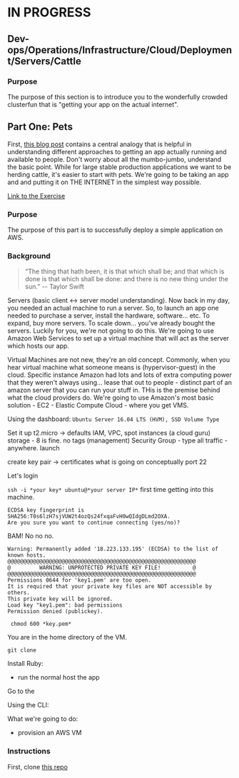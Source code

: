 # IN PROGRESS
## Dev-ops/Operations/Infrastructure/Cloud/Deployment/Servers/Cattle


### Purpose
The purpose of this section is to introduce you to the wonderfully crowded clusterfun that is "getting your app on the actual internet".

## Part One: Pets

First, [this blog post](http://cloudscaling.com/blog/cloud-computing/the-history-of-pets-vs-cattle) contains a central analogy that is helpful in understanding different approaches to getting an app actually running and available to people. Don't worry about all the mumbo-jumbo, understand the basic point. While for large stable production applications we want to be herding cattle, it's easier to start with pets. We're going to be taking an app and and putting it on THE INTERNET in the simplest way possible.

[Link to the Exercise](https://github.com/markfranciose/okok)

### Purpose
The purpose of this part is to successfully deploy a simple application on AWS.

### Background
> “The thing that hath been, it is that which shall be; and that which is done is that which shall be done: and there is no new thing under the sun.” -- Taylor Swift 

Servers (basic client <-> server model understanding). Now back in my day, you needed an actual machine to run a server. So, to launch an app one needed to purchase a server, install the hardware, software... etc. To expand, buy more servers. To scale down... you've already bought the servers. Luckily for you, we're not going to do this. We're going to use Amazon Web Services to set up a virtual machine that will act as the server which hosts our app.

Virtual Machines are not new, they're an old concept. Commonly, when you hear virtual machine what someone means is (hypervisor-guest) in the cloud. Specific instance Amazon had lots and lots of extra computing power that they weren't always using... lease that out to people - distinct part of an amazon server that you can run your stuff in. THis is the premise behind what the cloud providers do. We're going to use Amazon's most basic solution - EC2 - Elastic Compute Cloud - where you get VMS.

Using the dashboard:
`Ubuntu Server 16.04 LTS (HVM), SSD Volume Type`

Set it up
t2.micro ->
defaults IAM, VPC, spot instances
(a cloud guru)
storage - 8 is fine.
no tags (management) 
Security Group - type all traffic - anywhere.
launch

create key pair -> 
certificates
what is going on conceptually
port 22

Let's login

```ssh -i *your key* ubuntu@*your server IP*```
first time getting into this machine.

```shell 
ECDSA key fingerprint is SHA256:T0s6lzH7sjVUW2t4ozQs24fxqaFvH0wQIdgDLmd2OXA.
Are you sure you want to continue connecting (yes/no)? 
```
BAM! No no no.

```shell
Warning: Permanently added '18.223.133.195' (ECDSA) to the list of known hosts.
@@@@@@@@@@@@@@@@@@@@@@@@@@@@@@@@@@@@@@@@@@@@@@@@@@@@@@@@@@@
@         WARNING: UNPROTECTED PRIVATE KEY FILE!          @
@@@@@@@@@@@@@@@@@@@@@@@@@@@@@@@@@@@@@@@@@@@@@@@@@@@@@@@@@@@
Permissions 0644 for 'key1.pem' are too open.
It is required that your private key files are NOT accessible by others.
This private key will be ignored.
Load key "key1.pem": bad permissions
Permission denied (publickey).
```

``` chmod 600 *key.pem*``` 

You are in the home directory of the VM.

```git clone```

Install Ruby: 
- run the normal
host the app

Go to the

Using the CLI:


What we're going to do: 
- provision an AWS VM

### Instructions
First, clone [this repo](https://github.com/markfranciose/fake_app)



